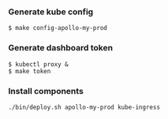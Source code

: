 ### Generate kube config

```
$ make config-apollo-my-prod
```

### Generate dashboard token
```
$ kubectl proxy &
$ make token
```

### Install components

```
./bin/deploy.sh apollo-my-prod kube-ingress
```
